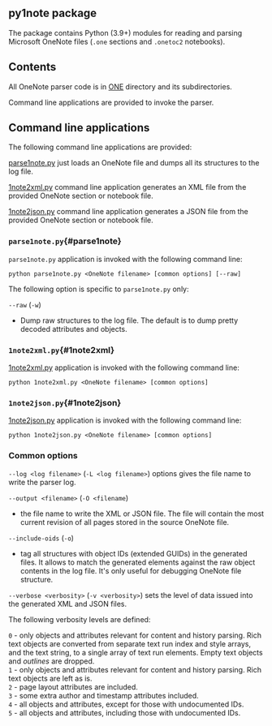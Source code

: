 py1note package
---------------

The package contains Python (3.9+) modules for reading and parsing Microsoft OneNote files (`.one` sections and `.onetoc2` notebooks).

## Contents

All OneNote parser code is in [ONE](ONE/README.md) directory and its subdirectories.

Command line applications are provided to invoke the parser.

## Command line applications

The following command line applications are provided:

[parse1note.py](#parse1note) just loads an OneNote file and dumps all its structures to the log file.

[1note2xml.py](#1note2xml) command line application generates an XML file from the provided OneNote section or notebook file.

[1note2json.py](#1note2json) command line application generates a JSON file from the provided OneNote section or notebook file.

### `parse1note.py`{#parse1note}

`parse1note.py` application is invoked with the following command line:

```
python parse1note.py <OneNote filename> [common options] [--raw]
```

The following option is specific to `parse1note.py` only:

`--raw` (`-w`)
- Dump raw structures to the log file. The default is to dump pretty decoded attributes and objects.

### `1note2xml.py`{#1note2xml}

[1note2xml.py](1note2xml.py) application is invoked with the following command line:

```
python 1note2xml.py <OneNote filename> [common options]
```

### `1note2json.py`{#1note2json}

[1note2json.py](1note2json.py) application is invoked with the following command line:

```
python 1note2json.py <OneNote filename> [common options]
```

### Common options

`--log <log filename>` (`-L <log filename>`) options gives the file name to write the parser log.

`--output <filename>` (`-O <filename`)
- the file name to write the XML or JSON file.
The file will contain the most current revision of all pages stored in the source OneNote file.

`--include-oids` (`-o`)
- tag all structures with object IDs (extended GUIDs) in the generated files.
It allows to match the generated elements against the raw object contents in the log file.
It's only useful for debugging OneNote file structure.

`--verbose <verbosity>` (`-v <verbosity>`) sets the level of data issued into the generated XML and JSON files.

The following verbosity levels are defined:

`0` - only objects and attributes relevant for content and history parsing.
Rich text objects are converted from separate text run index and style arrays, and the text string,
to a single array of text run elements. Empty text objects and *outlines* are dropped.  
`1` - only objects and attributes relevant for content and history parsing.
Rich text objects are left as is.  
`2` - page layout attributes are included.  
`3` - some extra author and timestamp attributes included.  
`4` - all objects and attributes, except for those with undocumented IDs.  
`5` - all objects and attributes, including those with undocumented IDs.
